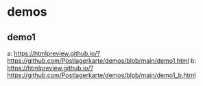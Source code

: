 # demos
## demo1
a: https://htmlpreview.github.io/?https://github.com/Postlagerkarte/demos/blob/main/demo1.html
b: https://htmlpreview.github.io/?https://github.com/Postlagerkarte/demos/blob/main/demo1_b.html

